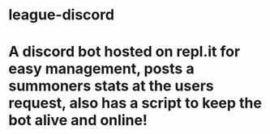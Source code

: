# league-discord
# A discord bot hosted on repl.it for easy management, posts a summoners stats at the users request, also has a script to keep the bot alive and online!
